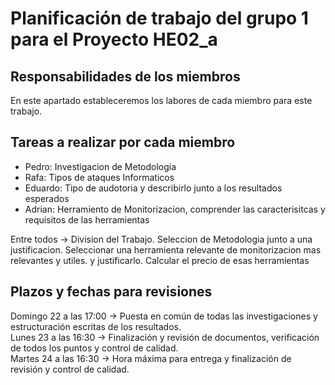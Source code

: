 # Planificación de trabajo del grupo 1 para el Proyecto HE02_a

## Responsabilidades de los miembros
En este apartado estableceremos los labores de cada miembro para este trabajo.


## Tareas a realizar por cada miembro
- Pedro: Investigacion de Metodologia
- Rafa: Tipos de ataques Informaticos
- Eduardo: Tipo de audotoria y describirlo junto a los resultados esperados
- Adrian: Herramiento de Monitorizacion, comprender las caracterisitcas y requisitos de las herramientas

Entre todos -> Division del Trabajo. Seleccion de Metodologia junto a una justificacion. Seleccionar una herramienta relevante de monitorizacion mas relevantes y utiles. y justificarlo. Calcular el precio de esas herramientas

## Plazos y fechas para revisiones

Domingo 22 a las 17:00 -> Puesta en común de todas las investigaciones y estructuración escritas de los resultados.  
Lunes 23 a las 16:30 -> Finalización y revisión de documentos, verificación de todos los puntos y control de calidad.  
Martes 24 a las 16:30 -> Hora máxima para entrega y finalización de revisión y control de calidad.  
